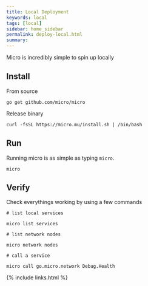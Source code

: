```yaml
---
title: Local Deployment
keywords: local
tags: [local]
sidebar: home_sidebar
permalink: deploy-local.html
summary: 
---
```


Micro is incredibly simple to spin up locally

## Install

From source

```
go get github.com/micro/micro
```

Release binary

```
curl -fsSL https://micro.mu/install.sh | /bin/bash
```

## Run

Running micro is as simple as typing `micro`.

```
micro
```

## Verify

Check everythings working by using a few commands

```
# list local services

micro list services

# list network nodes

micro network nodes

# call a service

micro call go.micro.network Debug.Health
```

{% include links.html %}
